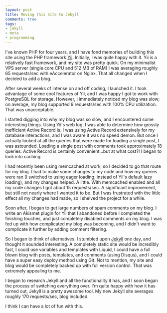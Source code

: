 ```yaml
---
layout: post
title: Moving this Site to Jekyll
comments: true
tags:
- jekyll
- meta
- programming
---
```

I've known PHP for four years, and I have fond memories of building this site using the PHP framework [Yii](http://yiiframework.com).  Initially, I was quite happy with it.  Yii is a relatively fast framework, and my site was pretty quick.  On my minimalist VPS server (single core CPU and 512 MB of RAM) I was averaging roughly 65 requests/sec with eAccelerator on Nginx.  That all changed when I decided to add a blog.

After several weeks of intense on and off coding, I launched it.  I took advantage of some cool features of Yii, and I was happy I got to work with PostgreSQL for storage.  However, I immediately noticed my blog was slow; on average, my blog supported 9 requests/sec with 100% CPU utilization.  That was unacceptable.

I started digging into why my blog was so slow, and I encountered some interesting things.  Using Yii's web log, I was able to determine how grossly inefficient Active Record is.  I was using Active Record extensively for my database interactions, and I was aware it was no speed demon.  But once I actually looked at all the queries that were made for loading a single post, I was astounded.  Loading a single post with comments took approximately 18 queries. Active Record is certainly convenient...but at what cost?!  I began to look into caching.

I had recently been using memcached at work, so I decided to go that route for my blog.  I had to make some changes to my code and how my queries were ran (I switched to using eager loading, instead of Yii's default lazy loading), and my changes helped.  A little.  With memcached enabled and all my code changes I got about 15 requests/sec.  A significant improvement, but still not nearly where I wanted it to be.  But I was frustrated with the little effect all my changes had made, so I shelved the project for a while.

Soon after, I began to get large numbers of spam comments on my blog.  I write an Akismet plugin for Yii that I abandoned before I completed the finishing touches, and just completely disabled comments on my blog.  I was fed up with how complicated my blog was becoming, and I didn't want to complicate it further by adding comment filtering.

So I began to think of alternatives.  I stumbled upon [Jekyll](http://jekyllrb.com/) one day, and thought it sounded interesting.  A completely static site would be incredibly fast, I could use variables and templates with Liquid, I could have a full blown blog with posts, templates, and comments (using Disqus), and I could have a super easy deploy method using Git.  Not to mention, my site and blog would be completely backed up with full version control.  That was extremely appealing to me.

I began to research Jekyll and all the functionality it has, and I soon began the process of switching everything over.  I'm quite happy with how it has turned out, Jekyll is a pretty awesome tool.  My new Jekyll site averages roughly 170 requests/sec, blog included.

I think I can have a lot of fun with this.
